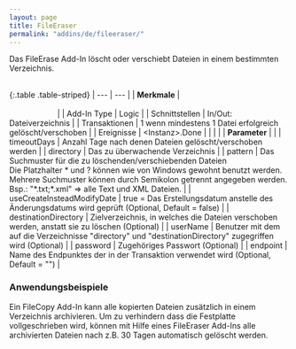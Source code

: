 ```yaml
---
layout: page
title: FileEraser
permalink: "addins/de/fileeraser/"
---
```


Das FileErase Add-In löscht oder verschiebt Dateien in einem bestimmten Verzeichnis.<br /><br />

{:.table .table-striped}
| --- | --- |
| __Merkmale__ | &nbsp;&nbsp;&nbsp;&nbsp;&nbsp;&nbsp;&nbsp;&nbsp;&nbsp;&nbsp;&nbsp;&nbsp;&nbsp;&nbsp;&nbsp;&nbsp;&nbsp;&nbsp;&nbsp;&nbsp;&nbsp;&nbsp;&nbsp;&nbsp;&nbsp;&nbsp;&nbsp;&nbsp;&nbsp;&nbsp;&nbsp;&nbsp;&nbsp;&nbsp;&nbsp;&nbsp;&nbsp;&nbsp;&nbsp;&nbsp;&nbsp;&nbsp;&nbsp;&nbsp;&nbsp;&nbsp;&nbsp;&nbsp;&nbsp;&nbsp;&nbsp;&nbsp;&nbsp;&nbsp;&nbsp;&nbsp;&nbsp;&nbsp;&nbsp;&nbsp;&nbsp;&nbsp;&nbsp;&nbsp;&nbsp;&nbsp;&nbsp;&nbsp;&nbsp;&nbsp;&nbsp;&nbsp;&nbsp;&nbsp;&nbsp;&nbsp;&nbsp;&nbsp;&nbsp;&nbsp;&nbsp;&nbsp;&nbsp;&nbsp;&nbsp;&nbsp;&nbsp;&nbsp;&nbsp;&nbsp;&nbsp;&nbsp;&nbsp;&nbsp;&nbsp;&nbsp;&nbsp;&nbsp;&nbsp;&nbsp;&nbsp;&nbsp;&nbsp;&nbsp;&nbsp;&nbsp;&nbsp;&nbsp;&nbsp;&nbsp;&nbsp;&nbsp;&nbsp;&nbsp;&nbsp;&nbsp;&nbsp;&nbsp;&nbsp;&nbsp;&nbsp;&nbsp;&nbsp;&nbsp;&nbsp;&nbsp;&nbsp;&nbsp;&nbsp;&nbsp;&nbsp;&nbsp;&nbsp;&nbsp;&nbsp;&nbsp;&nbsp;&nbsp;&nbsp;&nbsp;&nbsp;&nbsp;&nbsp;&nbsp;&nbsp;&nbsp;&nbsp;&nbsp;&nbsp; |
| Add-In Type | Logic |
| Schnittstellen | In/Out: Dateiverzeichnis |
| Transaktionen | 1 wenn mindestens 1 Datei erfolgreich gelöscht/verschoben |
| Ereignisse | &lt;Instanz&gt;.Done |
| | |
| __Parameter__ | |
| timeoutDays | Anzahl Tage nach denen Dateien gelöscht/verschoben werden |
| directory | Das zu überwachende Verzeichnis |
| pattern | Das Suchmuster für die zu löschenden/verschiebenden Dateien<br />Die Platzhalter * und ? können wie von Windows gewohnt benutzt werden. Mehrere Suchmuster können durch Semikolon getrennt angegeben werden. Bsp.: "\*.txt;\*.xml" => alle Text und XML Dateien. |
| useCreateInsteadModifyDate | true = Das Erstellungsdatum anstelle des Änderungsdatums wird geprüft (Optional, Default = false) |
| destinationDirectory | Zielverzeichnis, in welches die Dateien verschoben werden, anstatt sie zu löschen (Optional) |
| userName | Benutzer mit dem auf die Verzeichnisse "directory" und "destinationDirectory" zugegriffen wird (Optional) |
| password | Zugehöriges Passwort (Optional) |
| endpoint | Name des Endpunktes der in der Transaktion verwendet wird (Optional, Default = "") |

### Anwendungsbeispiele 

Ein FileCopy Add-In kann alle kopierten Dateien zusätzlich in einem Verzeichnis archivieren. Um zu verhindern dass die Festplatte vollgeschrieben wird, können mit Hilfe eines FileEraser Add-Ins alle archivierten Dateien nach z.B. 30 Tagen automatisch gelöscht werden.

